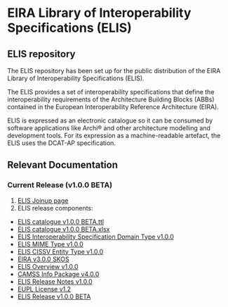 # EIRA Library of Interoperability Specifications (ELIS)

## ELIS repository
The ELIS repository has been set up for the public distribution of the EIRA Library of Interoperability Specifications (ELIS). 

The ELIS provides a set of interoperability specifications that define the interoperability requirements of the Architecture Building Blocks (ABBs) contained in the European Interoperability Reference Architecture (EIRA). 

ELIS is expressed as an electronic catalogue so it can be consumed by software applications like Archi® and other architecture modelling and development tools. For its expression as a machine-readable artefact, the ELIS uses the DCAT-AP specification.

## Relevant Documentation
### Current Release (v1.0.0 BETA)

1. [ELIS Joinup page](https://joinup.ec.europa.eu/solution/elis)
2. ELIS release components:
* [ELIS catalogue v1.0.0 BETA.ttl](https://github.com/isa-camss/ELIS/blob/master/ELIS_catalogue_v1.0.0_BETA.ttl)
* [ELIS catalogue v1.0.0 BETA.xlsx](https://github.com/isa-camss/ELIS/blob/master/ELIS%20v1.01%20BETA.xlsx)
* [ELIS Interoperability Specification Domain Type v1.0.0](https://github.com/isa-camss/ELIS/blob/master/ELIS_InteroperabilitySpecificationDomainType_v1.0.0.ttl)
* [ELIS MIME Type v1.0.0](https://github.com/isa-camss/ELIS/blob/master/ELIS_MIMEType_v1.0.0.ttl)
* [ELIS CISSV Entity Type v1.0.0](https://github.com/isa-camss/ELIS/blob/master/ELIS_CISSV_EntityType_v1.0.0.ttl)
* [EIRA v3.0.0 SKOS](https://github.com/isa-camss/ELIS/blob/master/EIRA_v3_0_0_SKOS.rdf)
* [ELIS Overview v1.0.0](https://github.com/isa-camss/ELIS/blob/master/ELIS_Overview_v1.0.0.pdf)
* [CAMSS Info Package v4.0.0](https://github.com/isa-camss/ELIS/blob/master/CAMSS_info_package_%20v4.0.0.pdf)
* [ELIS Release Notes v1.0.0](https://github.com/isa-camss/ELIS/blob/master/ELIS_Release_Notes_v1.0.0.pdf)
* [EUPL License v1.2](https://github.com/isa-camss/ELIS/blob/master/EUPL%20v1.2.pdf)
* [ELIS Release v1.0.0 BETA](https://github.com/isa-camss/ELIS/blob/master/ELIS_Release_v1.0.0_BETA.zip)
  
